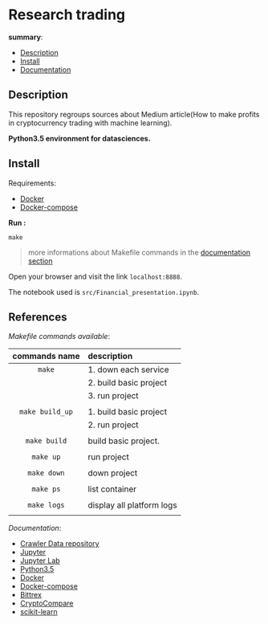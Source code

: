 # Research trading

__summary__:

- [Description](#description)
- [Install](#install)
- [Documentation](#documentation)


## Description

This repository regroups sources about Medium article(How to make profits in cryptocurrency trading with machine learning).

__Python3.5 environment for datasciences.__

## Install

Requirements:
- [Docker](https://www.docker.com)
- [Docker-compose](https://docs.docker.com/compose/)

__Run :__

```
make
```

> more informations about Makefile commands in the [documentation section](#documentation)

Open your browser and visit the link `localhost:8888`.

The notebook used is `src/Financial_presentation.ipynb`.

## References

_Makefile commands available_:

|   **commands name**   | **description**                    |
|:---------------------:|:---------------------------------- |
|        `make`         | 1. down each service               |
|                       | 2. build basic project             |
|                       | 3. run project                     |
|                       |                                    |
|    `make build_up`    | 1. build basic project             |
|                       | 2. run project                     |
|                       |                                    |
|     `make build`      | build basic project.               |
|                       |                                    |
|       `make up`       | run project                        |
|                       |                                    |
|      `make down`      | down project                       |
|                       |                                    |
|       `make ps`       | list container                     |
|                       |                                    |
|      `make logs`      | display all platform logs          |
|                       |                                    |


_Documentation_:
- [Crawler Data repository](https://github.com/sky54000/Scroller_bittrex_websocket_node)
- [Jupyter](http://jupyter.org/)
- [Jupyter Lab](https://github.com/jupyterlab/jupyterlab)
- [Python3.5](https://www.python.org/downloads/release/python-350/)
- [Docker](https://www.docker.com)
- [Docker-compose](https://docs.docker.com/compose/)
- [Bittrex](https://bittrex.com)
- [CryptoCompare](https://www.cryptocompare.com/)
- [scikit-learn](http://scikit-learn.org/stable/index.html)
